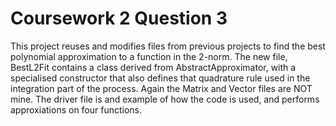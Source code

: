 # Coursework 2 Question 3
This project reuses and modifies files from previous projects to find the best polynomial approximation to a function in the 2-norm.
The new file, BestL2Fit contains a class derived from AbstractApproximator, with a specialised constructor that also defines that quadrature rule used in the integration part of the process.
Again the Matrix and Vector files are NOT mine.
The driver file is and example of how the code is used, and performs approxiations on four functions.

